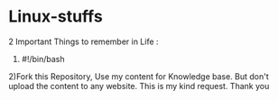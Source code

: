 # Linux-stuffs
2 Important Things to remember in Life :

1) #!/bin/bash

2)Fork this Repository, Use my content for Knowledge base. But don't upload the content to any website. This is my kind request. Thank you

